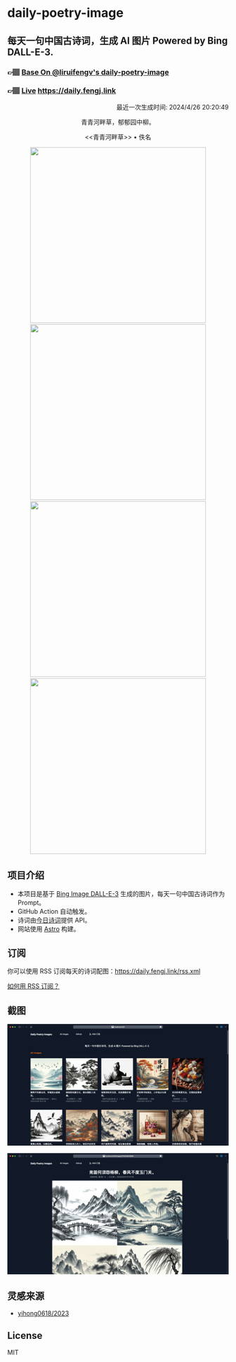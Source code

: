 
# daily-poetry-image

## 每天一句中国古诗词，生成 AI 图片 Powered by Bing DALL-E-3.

### 👉🏽 [Base On @liruifengv's daily-poetry-image](https://github.com/liruifengv/daily-poetry-image)

### 👉🏽 [Live](https://daily.fengj.link) https://daily.fengj.link

<p align="right">
  最近一次生成时间: 2024/4/26 20:20:49
</p>
<p align="center">
青青河畔草，郁郁园中柳。
</p>
<p align="center">
<<青青河畔草>> • 佚名
</p>
<p align="center">
<img src="https://tse1.mm.bing.net/th/id/OIG4.cOE840RVXWGMUdJ5L1dT" height="400" width="400" />
<img src="https://tse4.mm.bing.net/th/id/OIG4.RXMf8G1wOAKXa_7HPV4R" height="400" width="400" />
<img src="https://tse2.mm.bing.net/th/id/OIG4.e8VMgKirA4YAVmeB9LY6" height="400" width="400" />
<img src="https://tse4.mm.bing.net/th/id/OIG4.Hu6W595K.EWvL047yPE5" height="400" width="400" />
</p>

## 项目介绍

-   本项目是基于 [Bing Image DALL-E-3](https://www.bing.com/images/create) 生成的图片，每天一句中国古诗词作为 Prompt。
-   GitHub Action 自动触发。
-   诗词由[今日诗词](https://www.jinrishici.com/)提供 API。
-   网站使用 [Astro](https://astro.build) 构建。

## 订阅

你可以使用 RSS 订阅每天的诗词配图：https://daily.fengj.link/rss.xml

[如何用 RSS 订阅？](https://zhuanlan.zhihu.com/p/55026716)

## 截图

![图片列表](./screenshots/Snipaste_2023-12-28_21-00-26.png)

![图片详情](./screenshots/Snipaste_2023-12-28_21-00-53.png)

## 灵感来源

-   [yihong0618/2023](https://github.com/yihong0618/2023)

## License

MIT
